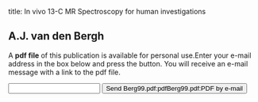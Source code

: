 title: In vivo 13-C MR Spectroscopy for human investigations

## A.J. van den Bergh
A <b>pdf file</b> of this publication is available for personal use.Enter your e-mail address in the box below and press the button. You will receive an e-mail message with a link to the pdf file.
<form action="sender.php">  <input type="text" name="email">  <input type="submit" value="Send Berg99.pdf:pdfBerg99.pdf:PDF by e-mail"></form>